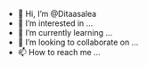 - 👋 Hi, I’m @Ditaasalea
- 👀 I’m interested in ...
- 🌱 I’m currently learning ...
- 💞️ I’m looking to collaborate on ...
- 📫 How to reach me ...

<!---
Ditaasalea/Ditaasalea is a ✨ special ✨ repository because its `README.md` (this file) appears on your GitHub profile.
You can click the Preview link to take a look at your changes.
--->
